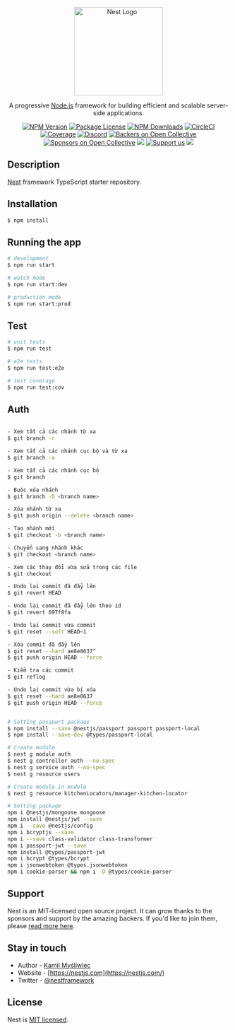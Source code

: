 <p align="center">
  <a href="http://nestjs.com/" target="blank"><img src="https://nestjs.com/img/logo-small.svg" width="200" alt="Nest Logo" /></a>
</p>

[circleci-image]: https://img.shields.io/circleci/build/github/nestjs/nest/master?token=abc123def456
[circleci-url]: https://circleci.com/gh/nestjs/nest

  <p align="center">A progressive <a href="http://nodejs.org" target="_blank">Node.js</a> framework for building efficient and scalable server-side applications.</p>
    <p align="center">
<a href="https://www.npmjs.com/~nestjscore" target="_blank"><img src="https://img.shields.io/npm/v/@nestjs/core.svg" alt="NPM Version" /></a>
<a href="https://www.npmjs.com/~nestjscore" target="_blank"><img src="https://img.shields.io/npm/l/@nestjs/core.svg" alt="Package License" /></a>
<a href="https://www.npmjs.com/~nestjscore" target="_blank"><img src="https://img.shields.io/npm/dm/@nestjs/common.svg" alt="NPM Downloads" /></a>
<a href="https://circleci.com/gh/nestjs/nest" target="_blank"><img src="https://img.shields.io/circleci/build/github/nestjs/nest/master" alt="CircleCI" /></a>
<a href="https://coveralls.io/github/nestjs/nest?branch=master" target="_blank"><img src="https://coveralls.io/repos/github/nestjs/nest/badge.svg?branch=master#9" alt="Coverage" /></a>
<a href="https://discord.gg/G7Qnnhy" target="_blank"><img src="https://img.shields.io/badge/discord-online-brightgreen.svg" alt="Discord"/></a>
<a href="https://opencollective.com/nest#backer" target="_blank"><img src="https://opencollective.com/nest/backers/badge.svg" alt="Backers on Open Collective" /></a>
<a href="https://opencollective.com/nest#sponsor" target="_blank"><img src="https://opencollective.com/nest/sponsors/badge.svg" alt="Sponsors on Open Collective" /></a>
  <a href="https://paypal.me/kamilmysliwiec" target="_blank"><img src="https://img.shields.io/badge/Donate-PayPal-ff3f59.svg"/></a>
    <a href="https://opencollective.com/nest#sponsor"  target="_blank"><img src="https://img.shields.io/badge/Support%20us-Open%20Collective-41B883.svg" alt="Support us"></a>
  <a href="https://twitter.com/nestframework" target="_blank"><img src="https://img.shields.io/twitter/follow/nestframework.svg?style=social&label=Follow"></a>
</p>
  <!--[![Backers on Open Collective](https://opencollective.com/nest/backers/badge.svg)](https://opencollective.com/nest#backer)
  [![Sponsors on Open Collective](https://opencollective.com/nest/sponsors/badge.svg)](https://opencollective.com/nest#sponsor)-->

## Description

[Nest](https://github.com/nestjs/nest) framework TypeScript starter repository.

## Installation

```bash
$ npm install
```

## Running the app

```bash
# development
$ npm run start

# watch mode
$ npm run start:dev

# production mode
$ npm run start:prod
```

## Test

```bash
# unit tests
$ npm run test

# e2e tests
$ npm run test:e2e

# test coverage
$ npm run test:cov
```

## Auth

```bash

- Xem tất cả các nhánh từ xa
$ git branch -r

- Xem tất cả các nhánh cục bộ và từ xa
$ git branch -a

- Xem tất cả các nhánh cục bộ
$ git branch

- Buộc xóa nhánh
$ git branch -D <branch name>

- Xóa nhánh từ xa
$ git push origin --delete <branch name>

- Tạo nhánh mới
$ git checkout -b <branch name>

- Chuyển sang nhánh khác
$ git checkout <branch name>

- Xem các thay đổi vừa sửa trong các file
$ git checkout

- Undo lại commit đã đẩy lên
$ git revert HEAD

- Undo lại commit đã đẩy lên theo id
$ git revert 697f8fa

- Undo lại commit vừa commit
$ git reset --soft HEAD~1

- Xóa commit đã đẩy lên
$ git reset --hard ae8e8637^
$ git push origin HEAD --force

- Kiểm tra các commit 
$ git reflog

- Undo lại commit vừa bị xóa
$ git reset --hard ae8e8637
$ git push origin HEAD --force


# Setting passport package
$ npm install --save @nestjs/passport passport passport-local
$ npm install --save-dev @types/passport-local

# Create module
$ nest g module auth
$ nest g controller auth --no-spec
$ nest g service auth --no-spec
$ nest g resource users

# Create module in module
$ nest g resource kitchenLocators/manager-kitchen-locator

# Setting package
npm i @nestjs/mongoose mongoose
npm install @nestjs/jwt --save
npm i --save @nestjs/config
npm i bcryptjs --save 
npm i --save class-validator class-transformer
npm i passport-jwt --save
npm install @types/passport-jwt
npm i bcrypt @types/bcrypt
npm i jsonwebtoken @types.jsonwebtoken
npm i cookie-parser && npm i -D @types/cookie-parser

```

## Support

Nest is an MIT-licensed open source project. It can grow thanks to the sponsors and support by the amazing backers. If you'd like to join them, please [read more here](https://docs.nestjs.com/support).

## Stay in touch

- Author - [Kamil Myśliwiec](https://kamilmysliwiec.com)
- Website - [https://nestjs.com](https://nestjs.com/)
- Twitter - [@nestframework](https://twitter.com/nestframework)

## License

Nest is [MIT licensed](LICENSE).
